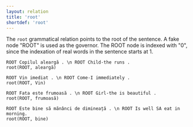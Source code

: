 ```yaml
---
layout: relation
title: 'root'
shortdef: 'root'
---
```


The `root` grammatical relation points to the root of the sentence. A fake node "ROOT" is used as the governor. The ROOT node is indexed with "0", since the indexation of real words in the sentence starts at 1. 

~~~ sdparse
ROOT Copilul aleargă . \n ROOT Child-the runs .
root(ROOT, aleargă)
~~~

~~~ sdparse
ROOT Vin imediat . \n ROOT Come-I immediately .
root(ROOT, Vin)
~~~

~~~ sdparse
ROOT Fata este frumoasă . \n ROOT Girl-the is beautiful .
root(ROOT, frumoasă)
~~~

~~~ sdparse
ROOT Este bine să mănânci de dimineață . \n ROOT Is well SA eat in morning.
root(ROOT, bine)
~~~
<!-- Interlanguage links updated Út zář 29 20:23:44 CEST 2020 -->
